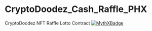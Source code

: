 # CryptoDoodez_Cash_Raffle_PHX
CryptoDoodez NFT Raffle Lotto Contract
[![MythXBadge](https://badgen.net/https/api.mythx.io/v1/projects/32fb090f-4855-4d0a-b23a-d14ce619a8a0/badge/data?cache=300&icon=https://raw.githubusercontent.com/ConsenSys/mythx-github-badge/main/logo_white.svg)](https://docs.mythx.io/dashboard/github-badges)
